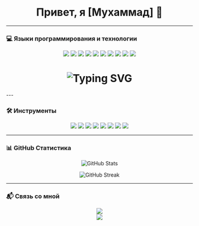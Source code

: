 <h1 align="center">
  <br>
  Привет, я [Мухаммад] 👋 
</h1>


---

### 💻 Языки программирования и технологии

<p align="center">
  <img src="https://img.shields.io/badge/Python-3776AB?style=for-the-badge&logo=python&logoColor=white" />
  <img src="https://img.shields.io/badge/PostgreSQL-4169E1?style=for-the-badge&logo=postgresql&logoColor=white" />
  <img src="https://img.shields.io/badge/JavaScript-F7DF1E?style=for-the-badge&logo=javascript&logoColor=black" />
  <img src="https://img.shields.io/badge/TypeScript-007ACC?style=for-the-badge&logo=typescript&logoColor=white" />
  <img src="https://img.shields.io/badge/HTML-E34F26?style=for-the-badge&logo=html5&logoColor=white" />
  <img src="https://img.shields.io/badge/CSS-1572B6?style=for-the-badge&logo=css3&logoColor=white" />
  <img src="https://img.shields.io/badge/Node.js-339933?style=for-the-badge&logo=nodedotjs&logoColor=white" />
  <img src="https://img.shields.io/badge/Bash-4EAA25?style=for-the-badge&logo=gnu-bash&logoColor=white" />
  <img src="https://img.shields.io/badge/Oh My Zsh-1A2C34?style=for-the-badge&logo=ohmyzsh&logoColor=white" />
  <img src="https://img.shields.io/badge/Git-F05032?style=for-the-badge&logo=git&logoColor=white" />
</p>

<h1 align="center">
  <img src="https://readme-typing-svg.demolab.com?font=Fira+Code&size=36&pause=1000&color=39FF14&width=435&lines=Добро+пожаловать! 😄" alt="Typing SVG" />
</h1>
---

### 🛠 Инструменты

<p align="center">
  <img src="https://img.shields.io/badge/VS Code-007ACC?style=for-the-badge&logo=visual-studio-code&logoColor=white" />
  <img src="https://img.shields.io/badge/PyCharm-000000?style=for-the-badge&logo=pycharm&logoColor=white" />
  <img src="https://img.shields.io/badge/Adobe Photoshop-31A8FF?style=for-the-badge&logo=adobe-photoshop&logoColor=white" />
  <img src="https://img.shields.io/badge/Adobe Illustrator-FF9A00?style=for-the-badge&logo=adobe-illustrator&logoColor=white" />
  <img src="https://img.shields.io/badge/Corel Draw-009543?style=for-the-badge&logo=corel&logoColor=white" />
  <img src="https://img.shields.io/badge/Word-2B579A?style=for-the-badge&logo=microsoft-word&logoColor=white" />
  <img src="https://img.shields.io/badge/Excel-217346?style=for-the-badge&logo=microsoft-excel&logoColor=white" />
  <img src="https://img.shields.io/badge/PowerPoint-B7472A?style=for-the-badge&logo=microsoft-powerpoint&logoColor=white" />
</p>

---

### 📊 GitHub Статистика

<p align="center">
  <img src="https://github-readme-stats.vercel.app/api?username=MaximPROO&show_icons=true&theme=radical&bg_color=141321&title_color=FF0033&text_color=FFFFFF&icon_color=39FF14" alt="GitHub Stats" />
</p>

<p align="center">
  <img src="https://github-readme-streak-stats.herokuapp.com/?user=YOUR_GITHUB_USERNAME&theme=radical&background=141321&stroke=FFFFFF&ring=FF0033&fire=FF0033&currStreakNum=39FF14&sideNums=FFFFFF" alt="GitHub Streak" />
</p>

---

### 📬 Связь со мной

<p align="center">
  <a href="https://t.me/maximpro0" target="_blank">
    <img src="https://img.shields.io/badge/Telegram-2CA5E0?style=for-the-badge&logo=telegram&logoColor=white" />
  </a>
  <br/>
  <a href="mailto:your_email@gmail.com" target="_blank">
    <img src="https://img.shields.io/badge/Email-D14836?style=for-the-badge&logo=gmail&logoColor=white" />
  </a>
</p>
